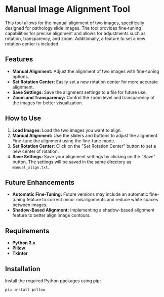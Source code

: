 # Manual Image Alignment Tool

This tool allows for the manual alignment of two images, specifically designed for pathology slide images. The tool provides fine-tuning capabilities for precise alignment and allows for adjustments such as rotation, transparency, and zoom. Additionally, a feature to set a new rotation center is included.

## Features
- **Manual Alignment:** Adjust the alignment of two images with fine-tuning options.
- **Set Rotation Center:** Easily set a new rotation center for more accurate alignment.
- **Save Settings:** Save the alignment settings to a file for future use.
- **Zoom and Transparency:** Control the zoom level and transparency of the images for better visualization.

## How to Use
1. **Load Images:** Load the two images you want to align.
2. **Manual Alignment:** Use the sliders and buttons to adjust the alignment. Fine-tune the alignment using the fine-tune mode.
3. **Set Rotation Center:** Click on the "Set Rotation Center" button to set a new center of rotation.
4. **Save Settings:** Save your alignment settings by clicking on the "Save" button. The settings will be saved in the same directory as `manual_align.txt`.

## Future Enhancements
- **Automatic Fine-Tuning:** Future versions may include an automatic fine-tuning feature to correct minor misalignments and reduce white spaces between images.
- **Shadow-Based Alignment:** Implementing a shadow-based alignment feature to better align image contours.

## Requirements
- **Python 3.x**
- **Pillow**
- **Tkinter**

## Installation
Install the required Python packages using pip:

```bash
pip install pillow

